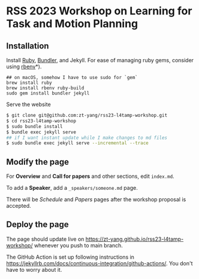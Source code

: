 # RSS 2023 Workshop on Learning for Task and Motion Planning

## Installation

Install [Ruby](https://www.ruby-lang.org/en/downloads/), [Bundler](https://bundler.io/), and Jekyll. For ease of managing ruby gems, consider using [rbenv](https://github.com/rbenv/rbenv)*).

```
## on macOS, somehow I have to use sudo for `gem`
brew install ruby
brew install rbenv ruby-build
sudo gem install bundler jekyll
```

Serve the website

```bash
$ git clone git@github.com:zt-yang/rss23-l4tamp-workshop.git
$ cd rss23-l4tamp-workshop
$ sudo bundle install
$ bundle exec jekyll serve
## if I want instant update while I make changes to md files
$ sudo bundle exec jekyll serve --incremental --trace
```

## Modify the page

For **Overview** and **Call for papers** and other sections, edit `index.md`.

To add a **Speaker**, add a `_speakers/someone.md` page.

There will be *Schedule* and *Papers* pages after the workshop proposal is accepted.

## Deploy the page

The page should update live on https://zt-yang.github.io/rss23-l4tamp-workshop/ whenever you push to main branch.

The GitHub Action is set up following instructions in https://jekyllrb.com/docs/continuous-integration/github-actions/. You don't have to worry about it.
